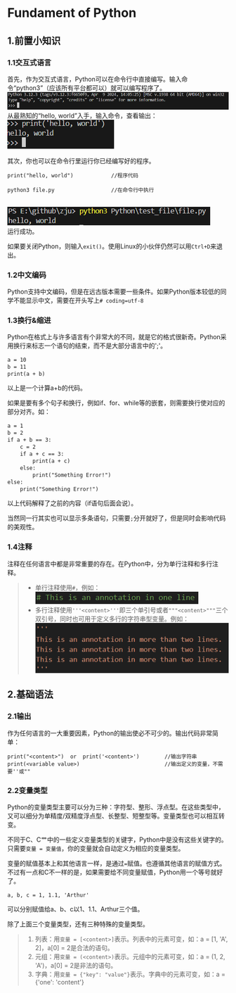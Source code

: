 # Fundament of Python

## 1.前置小知识
### 1.1交互式语言
  首先，作为交互式语言，Python可以在命令行中直接编写。输入命令“python3”（应该所有平台都可以）就可以编写程序了。
  <br>![alt text](images/prompt.png)<br>
  从最熟知的“hello, world”入手，输入命令，查看输出：
  <br>![alt text](images/hello.png)<br>

  其次，你也可以在命令行里运行你已经编写好的程序。
  ```
  print("hello, world")            //程序代码

  python3 file.py                  //在命令行中执行
  ```
  <br>![alt text](images/file.py.png)<br>
  运行成功。

  如果要关闭Python，则输入```exit()```。使用Linux的小伙伴仍然可以用```Ctrl+D```来退出。

### 1.2中文编码
  Python支持中文编码，但是在远古版本需要一些条件。如果Python版本较低的同学不能显示中文，需要在开头写上```# coding=utf-8```

### 1.3换行&缩进
  Python在格式上与许多语言有个非常大的不同，就是它的格式很新奇。Python采用换行来标志一个语句的结束，而不是大部分语言中的';'。
  ```
  a = 10
  b = 11
  print(a + b)
  ```
  以上是一个计算a+b的代码。

  如果是要有多个句子和换行，例如if、for、while等的嵌套，则需要换行使对应的部分对齐。如：
  ```
  a = 1
  b = 2
  if a + b == 3:
      c = 2
      if a + c == 3:
          print(a + c)
      else:
          print("Something Error!")
  else:
      print("Something Error!")

  ```
  以上代码解释了之前的内容（if语句后面会说）。

  当然同一行其实也可以显示多条语句，只需要```;```分开就好了，但是同时会影响代码的美观性。

### 1.4注释
  注释在任何语言中都是非常重要的存在。在Python中，分为单行注释和多行注释。
  > + 单行注释使用```#```，例如：![alt text](images/anno.png)
  > + 多行注释使用```'''<content>'''```即三个单引号或者```"""<content>"""```三个双引号，同时也可用于定义多行的字符串型变量。例如：
  > <br>![alt text](images/annos.png)<br>

## 2.基础语法
### 2.1输出
  作为任何语言的一大重要因素，Python的输出使必不可少的。输出代码非常简单：
  ```
  print("<content>")  or  print('<content>')        //输出字符串
  print(<variable value>)                           //输出定义的变量，不需要''或""
  ```

### 2.2变量类型
  Python的变量类型主要可以分为三种：字符型、整形、浮点型。在这些类型中，又可以细分为单精度/双精度浮点型、长整型、短整型等。变量类型也可以相互转变。

  不同于C、C艹中的一些定义变量类型的关键字，Python中是没有这些关键字的。只需要```变量 = 变量值```，你的变量就会自动定义为相应的变量类型。

  变量的赋值基本上和其他语言一样，是通过```=```赋值。也遵循其他语言的赋值方式。不过有一点和C不一样的是，如果需要给不同变量赋值，Python用一个等号就好了。
  ```
  a, b, c = 1, 1.1, 'Arthur'
  ```
  可以分别赋值给a、b、c以1、1.1、Arthur三个值。

  除了上面三个变量类型，还有三种特殊的变量类型。

  > 1. 列表：用```变量 = [<content>]```表示。列表中的元素可变，如：a = [1, 'A', 2]，a[0] = 2是合法的语句。
  > 2. 元组：用```变量 = (<content>)```表示。元组中的元素可变，如：a = (1, 2, 'A')，a[0] = 2是非法的语句。
  > 3. 字典：用```变量 = {"key": "value"}```表示。字典中的元素可变，如：a = {'one': 'content'}